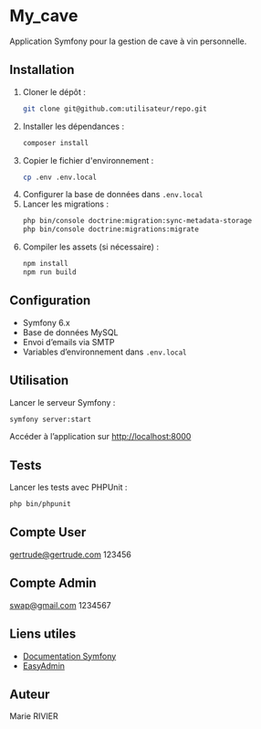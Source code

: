 # My_cave

Application Symfony pour la gestion de cave à vin personnelle.

## Installation
1. Cloner le dépôt :
   ```bash
   git clone git@github.com:utilisateur/repo.git
   ```
2. Installer les dépendances :
   ```bash
   composer install
   ```
3. Copier le fichier d'environnement :
   ```bash
   cp .env .env.local
   ```
4. Configurer la base de données dans `.env.local`
5. Lancer les migrations :
   ```bash
   php bin/console doctrine:migration:sync-metadata-storage
   php bin/console doctrine:migrations:migrate
   ```
6. Compiler les assets (si nécessaire) :
   ```bash
   npm install
   npm run build
   ```

## Configuration
- Symfony 6.x
- Base de données MySQL
- Envoi d’emails via SMTP
- Variables d’environnement dans `.env.local`

## Utilisation
Lancer le serveur Symfony :
```bash
symfony server:start
```
Accéder à l’application sur [http://localhost:8000](http://localhost:8000)

## Tests
Lancer les tests avec PHPUnit :
```bash
php bin/phpunit
```

## Compte User
gertrude@gertrude.com
123456

## Compte Admin
swap@gmail.com
1234567
## Liens utiles
- [Documentation Symfony](https://symfony.com/doc/current/index.html)
- [EasyAdmin](https://github.com/EasyCorp/EasyAdminBundle)

## Auteur
Marie RIVIER
